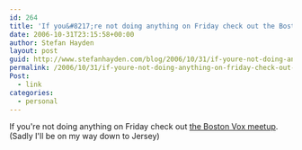 ```yaml
---
id: 264
title: 'If you&#8217;re not doing anything on Friday check out the Boston Vox meetup'
date: 2006-10-31T23:15:58+00:00
author: Stefan Hayden
layout: post
guid: http://www.stefanhayden.com/blog/2006/10/31/if-youre-not-doing-anything-on-friday-check-out-the-boston-vox-meetup/
permalink: /2006/10/31/if-youre-not-doing-anything-on-friday-check-out-the-boston-vox-meetup/
Post:
  - link
categories:
  - personal
---
```

<p>If you're not doing anything on Friday check out <a href="http://bovox.vox.com/">the Boston Vox meetup</a>. (Sadly I'll be on my way down to Jersey)
</p>

